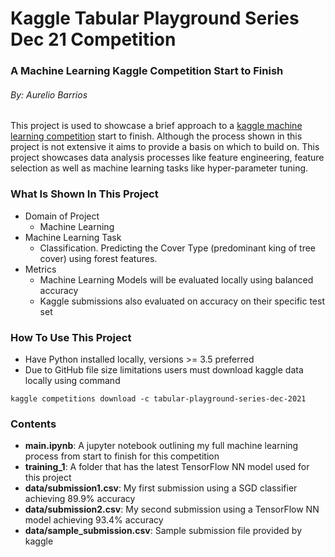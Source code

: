 # Kaggle Tabular Playground Series Dec 21 Competition

### A Machine Learning Kaggle Competition Start to Finish

###### By: Aurelio Barrios

This project is used to showcase a brief approach to a [kaggle machine learning competition](https://www.kaggle.com/c/tabular-playground-series-dec-2021/overview) start to finish. Although the process shown in this project is not extensive it aims to provide a basis on which to build on. This project showcases data analysis processes like feature engineering, feature selection as well as machine learning tasks like hyper-parameter tuning.

### What Is Shown In This Project

* Domain of Project
  * Machine Learning
* Machine Learning Task
  * Classification. Predicting the Cover Type (predominant king of tree cover) using forest features.
* Metrics
  * Machine Learning Models will be evaluated locally using balanced accuracy
  * Kaggle submissions also evaluated on accuracy on their specific test set

### How To Use This Project

* Have Python installed locally, versions >= 3.5 preferred
* Due to GitHub file size limitations users must download kaggle data locally using command
```
kaggle competitions download -c tabular-playground-series-dec-2021
```

### Contents

* **main.ipynb**: A jupyter notebook outlining my full machine learning process from start to finish for this competition
* **training_1**: A folder that has the latest TensorFlow NN model used for this project
* **data/submission1.csv**: My first submission using a SGD classifier achieving 89.9% accuracy
* **data/submission2.csv**: My second submission using a TensorFlow NN model achieving 93.4% accuracy
* **data/sample_submission.csv**: Sample submission file provided by kaggle
